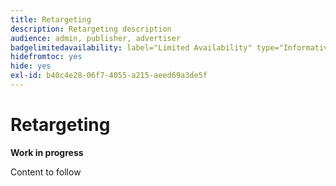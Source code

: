 ```yaml
---
title: Retargeting
description: Retargeting description
audience: admin, publisher, advertiser
badgelimitedavailability: label="Limited Availability" type="Informative" url="https://helpx.adobe.com/legal/product-descriptions/real-time-customer-data-platform-b2b-edition-prime-and-ultimate-packages.html newtab=true"
hidefromtoc: yes
hide: yes
exl-id: b40c4e28-06f7-4055-a215-aeed69a3de5f
---
```

# Retargeting

**Work in progress**

Content to follow
